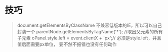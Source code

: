 # 技巧
 > document.getElementsByClassName 不兼容低版本的IE，所以可以自己封装一个 
 > parentNode.getElementsByTagName('*'); //取出父元素的所有子元素
 > oPanel.style.left = event.clientX + 'px';// 必须是style.left，并且值后面需要px单位， 要不然不报错也没有任何动作 